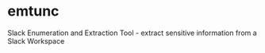# emtunc
Slack Enumeration and Extraction Tool - extract sensitive information from a Slack Workspace
